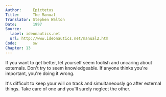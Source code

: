 ```yaml
---
Author:     Epictetus  
Title:      The Manual  
Translator: Stephen Walton  
Date:       1997  
Source:
  label: ideonautics.net
  url: http://www.ideonautics.net/manual2.htm
Code:       sw  
Chapter: 13
---
```


If you want to get better, let yourself seem foolish and uncaring about
externals. Don't try to seem knowledgeable. If anyone thinks you're important,
you're doing it wrong.

It's difficult to keep your will on track and simultaneously go after external
things. Take care of one and you'll surely neglect the other.


